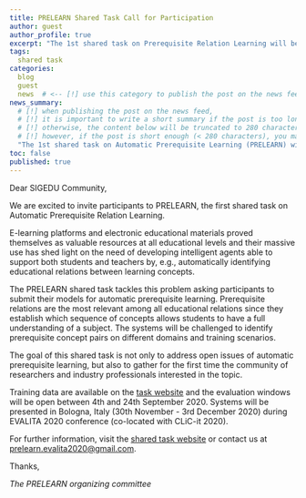 ```yaml
---
title: PRELEARN Shared Task Call for Participation
author: guest
author_profile: true
excerpt: "The 1st shared task on Prerequisite Relation Learning will be held in Bologna from Nov 30-Dec 3rd, 2020."
tags:
  shared task
categories:
  blog
  guest
  news  # <-- [!] use this category to publish the post on the news feed  
news_summary: 
  # [!] when publishing the post on the news feed,
  # [!] it is important to write a short summary if the post is too long (~several paragraphs)
  # [!] otherwise, the content below will be truncated to 280 characters on the news feed
  # [!] however, if the post is short enough (< 280 characters), you may disregard this option
  "The 1st shared task on Automatic Prerequisite Learning (PRELEARN) will be held in Bologna, Italia (November 30th-December 3rd 2020)."
toc: false
published: true
---
```


Dear SIGEDU Community,

We are excited to invite participants to PRELEARN, the first shared task on Automatic Prerequisite Relation Learning.

E-learning platforms and electronic educational materials proved themselves as valuable resources at all educational levels and their massive use has shed light on the need of developing intelligent agents able to support both students and teachers by, e.g., automatically identifying educational relations between learning concepts. 

The PRELEARN shared task tackles this problem asking participants to submit their models for automatic prerequisite learning. Prerequisite relations are the most relevant among all educational relations since they establish which sequence of concepts allows students to have a full understanding of a subject. 
The systems will be challenged to identify prerequisite concept pairs on different domains and training scenarios.

The goal of this shared task is not only to address open issues of automatic prerequisite learning, but also to gather for the first time the community of researchers and industry professionals interested in the topic.  

Training data are available on the [task website](https://sites.google.com/view/prelearn20/data) and the evaluation windows will be open between 4th and 24th September 2020. Systems will be presented in Bologna, Italy (30th November - 3rd December 2020) during EVALITA 2020 conference (co-located with CLiC-it 2020).

For further information, visit the [shared task website](https://sites.google.com/view/prelearn20/home) or contact us at [prelearn.evalita2020@gmail.com](mailto:prelearn.evalita2020@gmail.com).

Thanks,

*The PRELEARN organizing committee*
